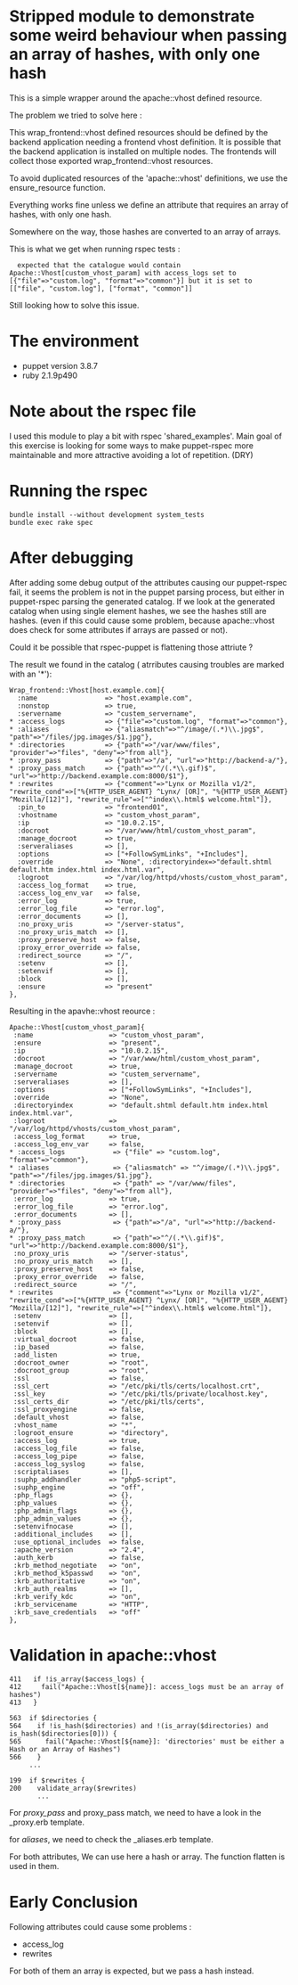 Stripped module to demonstrate some weird behaviour when passing an  array of hashes, with only one hash
===

This is a simple wrapper around the apache::vhost defined resource.

The problem we tried to solve here :

This wrap_frontend::vhost defined resources should be defined by the backend application needing a frontend vhost definition.
It is possible that the backend application is installed on multiple nodes.  The frontends will collect those exported wrap_frontend::vhost resources.

To avoid duplicated resources of the 'apache::vhost' definitions, we use the ensure_resource function.

Everything works fine unless we define an attribute that requires an array of hashes, with only one hash.

Somewhere on the way, those hashes are converted to an array of arrays.

This is what we get when running rspec tests :

````
  expected that the catalogue would contain Apache::Vhost[custom_vhost_param] with access_logs set to [{"file"=>"custom.log", "format"=>"common"}] but it is set to [["file", "custom.log"], ["format", "common"]]
````

Still looking how to solve this issue.

The environment
====

* puppet version 3.8.7
* ruby 2.1.9p490

Note about the rspec file
===
I used this module to play a bit with rspec 'shared_examples'.  Main goal of this exercise is looking for some ways
to make puppet-rspec more maintainable and more attractive avoiding a lot of repetition. (DRY)



Running the rspec
===

````
bundle install --without development system_tests
bundle exec rake spec
````

After debugging
===
After adding some debug output of the attributes causing our puppet-rspec fail, it seems the problem is not in the puppet parsing process, but either in puppet-rspec parsing the generated catalog.
If we look at the generated catalog when using single element hashes, we see the hashes still are hashes.
(even if this could cause some problem, because apache::vhost does check for some attributes if arrays are passed or not).

Could it be possible that rspec-puppet is flattening those attriute ?

The result we found in the catalog ( atrributes causing troubles are marked with an '*'):

````
Wrap_frontend::Vhost[host.example.com]{
  :name                 => "host.example.com",
  :nonstop              => true,
  :servername           => "custem_servername",
* :access_logs          => {"file"=>"custom.log", "format"=>"common"},
* :aliases              => {"aliasmatch"=>"^/image/(.*)\\.jpg$", "path"=>"/files/jpg.images/$1.jpg"},
* :directories          => {"path"=>"/var/www/files", "provider"=>"files", "deny"=>"from all"},
* :proxy_pass           => {"path"=>"/a", "url"=>"http://backend-a/"},
* :proxy_pass_match     => {"path"=>"^/(.*\\.gif)$", "url"=>"http://backend.example.com:8000/$1"},
* :rewrites             => {"comment"=>"Lynx or Mozilla v1/2", "rewrite_cond"=>["%{HTTP_USER_AGENT} ^Lynx/ [OR]", "%{HTTP_USER_AGENT} ^Mozilla/[12]"], "rewrite_rule"=>["^index\\.html$ welcome.html"]},
  :pin_to               => "frontend01",
  :vhostname            => "custom_vhost_param",
  :ip                   => "10.0.2.15",
  :docroot              => "/var/www/html/custom_vhost_param",
  :manage_docroot       => true,
  :serveraliases        => [],
  :options              => ["+FollowSymLinks", "+Includes"],
  :override             => "None", :directoryindex=>"default.shtml default.htm index.html index.html.var",
  :logroot              => "/var/log/httpd/vhosts/custom_vhost_param",
  :access_log_format    => true,
  :access_log_env_var   => false,
  :error_log            => true,
  :error_log_file       => "error.log",
  :error_documents      => [],
  :no_proxy_uris        => "/server-status",
  :no_proxy_uris_match  => [],
  :proxy_preserve_host  => false,
  :proxy_error_override => false,
  :redirect_source      => "/",
  :setenv               => [],
  :setenvif             => [],
  :block                => [],
  :ensure               => "present"
},
````

 Resulting in the apavhe::vhost reource :

 ````
Apache::Vhost[custom_vhost_param]{
  :name                   => "custom_vhost_param",
  :ensure                 => "present",
  :ip                     => "10.0.2.15",
  :docroot                => "/var/www/html/custom_vhost_param",
  :manage_docroot         => true,
  :servername             => "custem_servername",
  :serveraliases          => [],
  :options                => ["+FollowSymLinks", "+Includes"],
  :override               => "None",
  :directoryindex         => "default.shtml default.htm index.html index.html.var",
  :logroot                => "/var/log/httpd/vhosts/custom_vhost_param",
  :access_log_format      => true,
  :access_log_env_var     => false,
* :access_logs            => {"file" => "custom.log", "format"=>"common"},
* :aliases                => {"aliasmatch" => "^/image/(.*)\\.jpg$", "path"=>"/files/jpg.images/$1.jpg"},
* :directories            => {"path" => "/var/www/files", "provider"=>"files", "deny"=>"from all"},
  :error_log              => true,
  :error_log_file         => "error.log",
  :error_documents        => [],
* :proxy_pass             => {"path"=>"/a", "url"=>"http://backend-a/"},
* :proxy_pass_match       => {"path"=>"^/(.*\\.gif)$", "url"=>"http://backend.example.com:8000/$1"},
  :no_proxy_uris          => "/server-status",
  :no_proxy_uris_match    => [],
  :proxy_preserve_host    => false,
  :proxy_error_override   => false,
  :redirect_source        => "/",
* :rewrites               => {"comment"=>"Lynx or Mozilla v1/2", "rewrite_cond"=>["%{HTTP_USER_AGENT} ^Lynx/ [OR]", "%{HTTP_USER_AGENT} ^Mozilla/[12]"], "rewrite_rule"=>["^index\\.html$ welcome.html"]},
  :setenv                 => [],
  :setenvif               => [],
  :block                  => [],
  :virtual_docroot        => false,
  :ip_based               => false,
  :add_listen             => true,
  :docroot_owner          => "root",
  :docroot_group          => "root",
  :ssl                    => false,
  :ssl_cert               => "/etc/pki/tls/certs/localhost.crt",
  :ssl_key                => "/etc/pki/tls/private/localhost.key",
  :ssl_certs_dir          => "/etc/pki/tls/certs",
  :ssl_proxyengine        => false,
  :default_vhost          => false,
  :vhost_name             => "*",
  :logroot_ensure         => "directory",
  :access_log             => true,
  :access_log_file        => false,
  :access_log_pipe        => false,
  :access_log_syslog      => false,
  :scriptaliases          => [],
  :suphp_addhandler       => "php5-script",
  :suphp_engine           => "off",
  :php_flags              => {},
  :php_values             => {},
  :php_admin_flags        => {},
  :php_admin_values       => {},
  :setenvifnocase         => [],
  :additional_includes    => [],
  :use_optional_includes  => false,
  :apache_version         => "2.4",
  :auth_kerb              => false,
  :krb_method_negotiate   => "on",
  :krb_method_k5passwd    => "on",
  :krb_authoritative      => "on",
  :krb_auth_realms        => [],
  :krb_verify_kdc         => "on",
  :krb_servicename        => "HTTP",
  :krb_save_credentials   => "off"
},
````

Validation in apache::vhost
===

````
411   if !is_array($access_logs) {
412     fail("Apache::Vhost[${name}]: access_logs must be an array of hashes")
413   }
````

````
563  if $directories {
564    if !is_hash($directories) and !(is_array($directories) and is_hash($directories[0])) {
565      fail("Apache::Vhost[${name}]: 'directories' must be either a Hash or an Array of Hashes")
566    }
     ...
````

````
199  if $rewrites {
200    validate_array($rewrites)
       ...
````

For *proxy_pass* and proxy_pass match, we need to have a look in the \_proxy.erb template.

for *aliases*, we need to check the \_aliases.erb template.

For both attributes, We can use here a hash or array.  The function flatten is used in them.


Early Conclusion
===

Following attributes could cause some problems :

* access_log
* rewrites

For both of them an array is expected, but we pass a hash instead.
